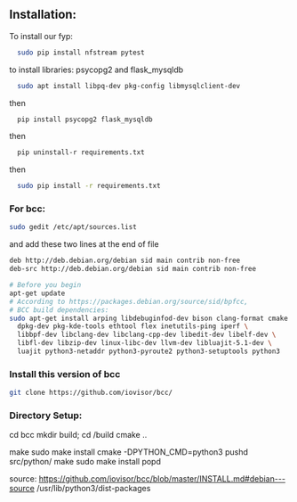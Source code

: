 ## Installation:

To install our fyp:

```bash
  sudo pip install nfstream pytest
```

to install libraries: psycopg2 and flask_mysqldb
```bash
  sudo apt install libpq-dev pkg-config libmysqlclient-dev
```
then
```bash
  pip install psycopg2 flask_mysqldb
```

then
```bash
  pip uninstall-r requirements.txt
```
then
```bash
  sudo pip install -r requirements.txt
```

### For bcc:

```bash
sudo gedit /etc/apt/sources.list
```
and add these two lines at the end of file

``` bash
deb http://deb.debian.org/debian sid main contrib non-free
deb-src http://deb.debian.org/debian sid main contrib non-free
```

```bash
# Before you begin
apt-get update
# According to https://packages.debian.org/source/sid/bpfcc,
# BCC build dependencies:
sudo apt-get install arping libdebuginfod-dev bison clang-format cmake dh-python \
  dpkg-dev pkg-kde-tools ethtool flex inetutils-ping iperf \
  libbpf-dev libclang-dev libclang-cpp-dev libedit-dev libelf-dev \
  libfl-dev libzip-dev linux-libc-dev llvm-dev libluajit-5.1-dev \
  luajit python3-netaddr python3-pyroute2 python3-setuptools python3
```


### Install this version of bcc


```bash
git clone https://github.com/iovisor/bcc/
```
### Directory Setup:
cd bcc
mkdir build; cd /build
cmake ..
<!-- check if any library not installed in output -->
make
sudo make install
cmake -DPYTHON_CMD=python3
pushd src/python/
make
sudo make install
popd 

source: https://github.com/iovisor/bcc/blob/master/INSTALL.md#debian---source 
/usr/lib/python3/dist-packages